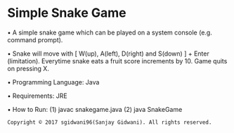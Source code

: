 # Simple Snake Game

• A simple snake game which can be played on a system console (e.g. command prompt).

• Snake will move with [ W(up), A(left), D(right) and S(down) ] + Enter (limitation). Everytime snake eats a fruit score increments by 10. Game quits on pressing X.

• Programming Language: Java

• Requirements: JRE

• How to Run: (1) javac snakegame.java (2) java SnakeGame

``Copyright © 2017 sgidwani96(Sanjay Gidwani). All rights reserved.``
